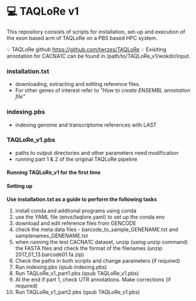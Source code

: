 # 💻  TAQLoRe v1 #

This repository consists of scripts for installation, set-up and execution of the exon based arm of TAQLoRe on a PBS based HPC system.

💡 TAQLoRe github https://github.com/twrzes/TAQLoRe
💡 Exisiting annotation for CACNA1C can be found in /path/to/TAQLoRe_v1/wokdir/input.


### installation.txt ###
- downloading, extracting and editing reference files. 
- For other genes of interest refer to _"How to create ENSEMBL annotation file"_

### indexing.pbs ###
- indexing genome and transcriptome references with LAST

### TAQLoRe_v1.pbs ###
- paths to output directories and other parameters need modification
- running part 1 & 2 of the original TAQLoRe pipeline 




#### Running TAQLoRe_v1 for the first time ####
#### Setting up ####
__Use installation.txt as a guide to perform the following tasks__
1. install conda and addtional programs using conda
2. use the YAML file (envs/taqlore.yaml) to set up the conda env
3. download and edit reference files from GENCODE
4. check the meta data files - barcode_to_sample_GENENAME.txt and samplenames_GENENAME.txt 
5. when running the test CACNA1C dataset, unzip (using unzip command) the FASTA files and check the format of the filenames (unzip 2017_01_13.barcode01.fa.zip)
6. Check the paths in both scripts and change parameters (if required)
6. Run indexing.pbs (qsub indexing.pbs)
7. Run TAQLoRe_v1_part1.pbs (qsub TAQLoRe_v1.pbs)
8. At the end if part 1, check UTR annotations. Make corrections (if required)
9. Run TAQLoRe_v1_part2.pbs (qsub TAQLoRe_v1.pbs)

